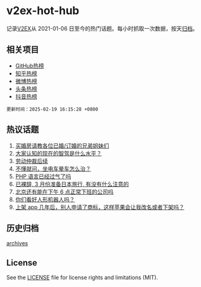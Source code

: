 # v2ex-hot-hub

 记录[V2EX](https://www.v2ex.com/)从 2021-01-06 日至今的热门话题。每小时抓取一次数据，按天[归档](archives)。
 
 ## 相关项目

- [GitHub热榜](https://github.com/lonnyzhang423/github-hot-hub)
- [知乎热榜](https://github.com/lonnyzhang423/zhihu-hot-hub)
- [微博热榜](https://github.com/lonnyzhang423/weibo-hot-hub)
- [头条热榜](https://github.com/lonnyzhang423/toutiao-hot-hub)
- [抖音热榜](https://github.com/lonnyzhang423/douyin-hot-hub)


 `更新时间：2025-02-19 16:15:28 +0800`

## 热议话题

1. [买婚房请教各位已婚/订婚的兄弟姐妹们](https://www.v2ex.com/t/1112598)
1. [大家认知的现在的智驾是什么水平？](https://www.v2ex.com/t/1112482)
1. [劳动仲裁后续](https://www.v2ex.com/t/1112464)
1. [不懂就问，坐电车晕车怎么治？](https://www.v2ex.com/t/1112490)
1. [PHP 语言已经过气了吗](https://www.v2ex.com/t/1112469)
1. [已裸辞, 3 月份准备日本旅行, 有没有什么注意的](https://www.v2ex.com/t/1112547)
1. [北京还有能在下午 6 点正常下班的公司吗](https://www.v2ex.com/t/1112405)
1. [你们看好人形机器人吗？](https://www.v2ex.com/t/1112501)
1. [上架 app 几年后，别人申请了商标，这样苹果会让我改名或者下架吗？](https://www.v2ex.com/t/1112516)

## 历史归档

[archives](archives)

## License

See the [LICENSE](LICENSE) file for license rights and limitations (MIT).
